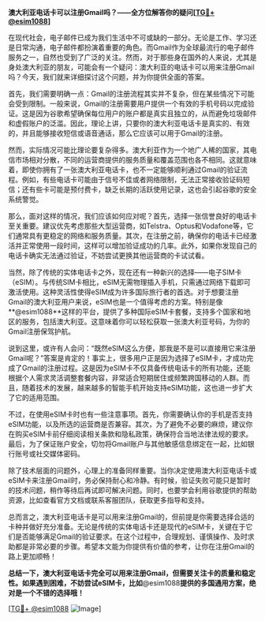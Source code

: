 **澳大利亚电话卡可以注册Gmail吗？——全方位解答你的疑问[[TG💪+ @esim1088](https://t.me/s/esim1088)]**

在现代社会，电子邮件已成为我们生活中不可或缺的一部分。无论是工作、学习还是日常沟通，电子邮件都扮演着重要的角色。而Gmail作为全球最流行的电子邮件服务之一，自然也受到了广泛的关注。然而，对于那些身在国外的人来说，尤其是身处澳大利亚的朋友，可能会有一个疑问：澳大利亚的电话卡可以用来注册Gmail吗？今天，我们就来详细探讨这个问题，并为你提供全面的答案。

首先，我们需要明确一点：Gmail的注册流程其实并不复杂，但在某些情况下可能会受到限制。一般来说，Gmail的注册需要用户提供一个有效的手机号码以完成验证。这是因为谷歌希望确保每位用户的账户都是真实且独立的，从而避免垃圾邮件和虚假账户的泛滥。因此，理论上讲，只要你的澳大利亚电话卡是真实的、有效的，并且能够接收短信或语音通话，那么它应该可以用于Gmail的注册。

然而，实际情况可能比理论要复杂得多。澳大利亚作为一个地广人稀的国家，其电信市场相对分散，不同的运营商提供的服务质量和覆盖范围也各不相同。这就意味着，即使你拥有了一张澳大利亚电话卡，也不一定能够顺利通过Gmail的验证流程。例如，有些电话卡可能由于信号不佳或者网络限制，无法正常接收验证码短信；还有些卡可能是预付费卡，缺乏长期的活跃使用记录，这也会引起谷歌的安全系统警觉。

那么，面对这样的情况，我们应该如何应对呢？首先，选择一张信誉良好的电话卡至关重要。建议优先考虑那些大型运营商，如Telstra、Optus和Vodafone等，它们通常具有更稳定的网络和服务质量。其次，在注册之前，确保你的电话卡已经激活并正常使用一段时间，这样可以增加验证成功的几率。此外，如果你发现自己的电话卡确实无法通过验证，不妨尝试更换其他运营商的卡试试看。

当然，除了传统的实体电话卡之外，现在还有一种新兴的选择——电子SIM卡（eSIM）。与传统SIM卡相比，eSIM无需物理插入手机，只需通过网络下载即可激活使用。这种灵活性使得eSIM成为许多国际旅行者的首选。对于想要注册Gmail的澳大利亚用户来说，eSIM也是一个值得考虑的方案。特别是像**@esim1088**这样的平台，提供了多种国际eSIM卡套餐，支持多个国家和地区的服务，包括澳大利亚。这意味着你可以轻松获取一张澳大利亚号码，为你的Gmail注册保驾护航。

说到这里，或许有人会问：“既然eSIM这么方便，那我是不是可以直接用它来注册Gmail呢？”答案是肯定的！事实上，很多用户正是因为选择了eSIM卡，才成功完成了Gmail的注册过程。这是因为eSIM卡不仅具备传统电话卡的所有功能，还能根据个人需求灵活调整套餐内容，非常适合短期居住或频繁跨国移动的人群。而且，随着技术的发展，越来越多的智能手机开始支持eSIM功能，这也进一步扩大了它的适用范围。

不过，在使用eSIM卡时也有一些注意事项。首先，你需要确认你的手机是否支持eSIM功能，以及所选的运营商是否兼容。其次，为了避免不必要的麻烦，建议你在购买eSIM卡前仔细阅读相关条款和隐私政策，确保符合当地法律法规的要求。最后，为了保证账户安全，切勿将Gmail账户与其他敏感信息绑定在一起，比如银行账号或社交媒体密码。

除了技术层面的问题外，心理上的准备同样重要。当你决定使用澳大利亚电话卡或eSIM卡来注册Gmail时，务必保持耐心和冷静。有时候，验证失败可能只是暂时的技术问题，稍作等待后再试即可解决问题。同时，也要学会利用谷歌提供的帮助资源，比如查看官方文档或联系客服团队，获取更多指导和支持。

总而言之，澳大利亚电话卡是可以用来注册Gmail的，但前提是你需要选择合适的卡种并做好充分准备。无论是传统的实体电话卡还是现代的eSIM卡，关键在于它们是否能够满足Gmail的验证要求。在这个过程中，合理规划、谨慎操作、及时求助都是非常必要的步骤。希望本文能为你提供有价值的参考，让你在注册Gmail的路上更加顺畅！

**总结一下，澳大利亚电话卡完全可以用来注册Gmail，但需要关注卡的质量和稳定性。如果遇到困难，不妨尝试eSIM卡，比如**@esim1088**提供的多国通用方案，绝对是一个不错的选择哦！**

[[TG💪+ @esim1088](https://t.me/s/esim1088) ![Image](https://i.postimg.cc/4NQfJmqS/Snipaste-2025-05-13-00-14-12.png)]
